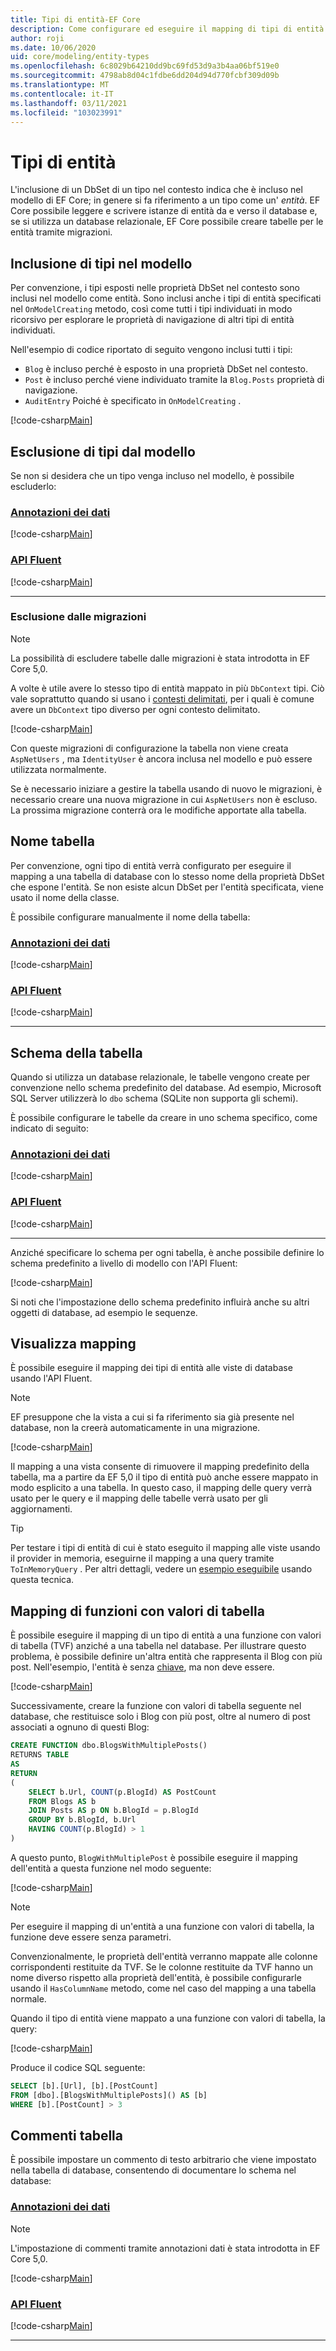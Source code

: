```yaml
---
title: Tipi di entità-EF Core
description: Come configurare ed eseguire il mapping di tipi di entità usando Entity Framework Core
author: roji
ms.date: 10/06/2020
uid: core/modeling/entity-types
ms.openlocfilehash: 6c8029b64210dd9bc69fd53d9a3b4aa06bf519e0
ms.sourcegitcommit: 4798ab8d04c1fdbe6dd204d94d770fcbf309d09b
ms.translationtype: MT
ms.contentlocale: it-IT
ms.lasthandoff: 03/11/2021
ms.locfileid: "103023991"
---
```

# <a name="entity-types"></a>Tipi di entità

L'inclusione di un DbSet di un tipo nel contesto indica che è incluso nel modello di EF Core; in genere si fa riferimento a un tipo come un' *entità*. EF Core possibile leggere e scrivere istanze di entità da e verso il database e, se si utilizza un database relazionale, EF Core possibile creare tabelle per le entità tramite migrazioni.

## <a name="including-types-in-the-model"></a>Inclusione di tipi nel modello

Per convenzione, i tipi esposti nelle proprietà DbSet nel contesto sono inclusi nel modello come entità. Sono inclusi anche i tipi di entità specificati nel `OnModelCreating` metodo, così come tutti i tipi individuati in modo ricorsivo per esplorare le proprietà di navigazione di altri tipi di entità individuati.

Nell'esempio di codice riportato di seguito vengono inclusi tutti i tipi:

* `Blog` è incluso perché è esposto in una proprietà DbSet nel contesto.
* `Post` è incluso perché viene individuato tramite la `Blog.Posts` proprietà di navigazione.
* `AuditEntry` Poiché è specificato in `OnModelCreating` .

[!code-csharp[Main](../../../samples/core/Modeling/Conventions/EntityTypes.cs?name=EntityTypes&highlight=3,7,16)]

## <a name="excluding-types-from-the-model"></a>Esclusione di tipi dal modello

Se non si desidera che un tipo venga incluso nel modello, è possibile escluderlo:

### <a name="data-annotations"></a>[Annotazioni dei dati](#tab/data-annotations)

[!code-csharp[Main](../../../samples/core/Modeling/DataAnnotations/IgnoreType.cs?name=IgnoreType&highlight=1)]

### <a name="fluent-api"></a>[API Fluent](#tab/fluent-api)

[!code-csharp[Main](../../../samples/core/Modeling/FluentAPI/IgnoreType.cs?name=IgnoreType&highlight=3)]

***

### <a name="excluding-from-migrations"></a>Esclusione dalle migrazioni

> [!NOTE]
> La possibilità di escludere tabelle dalle migrazioni è stata introdotta in EF Core 5,0.

A volte è utile avere lo stesso tipo di entità mappato in più `DbContext` tipi. Ciò vale soprattutto quando si usano i [contesti delimitati](https://www.martinfowler.com/bliki/BoundedContext.html), per i quali è comune avere un `DbContext` tipo diverso per ogni contesto delimitato.

[!code-csharp[Main](../../../samples/core/Modeling/FluentAPI/TableExcludeFromMigrations.cs?name=TableExcludeFromMigrations&highlight=4)]

Con queste migrazioni di configurazione la tabella non viene creata `AspNetUsers` , ma `IdentityUser` è ancora inclusa nel modello e può essere utilizzata normalmente.

Se è necessario iniziare a gestire la tabella usando di nuovo le migrazioni, è necessario creare una nuova migrazione in cui `AspNetUsers` non è escluso. La prossima migrazione conterrà ora le modifiche apportate alla tabella.

## <a name="table-name"></a>Nome tabella

Per convenzione, ogni tipo di entità verrà configurato per eseguire il mapping a una tabella di database con lo stesso nome della proprietà DbSet che espone l'entità. Se non esiste alcun DbSet per l'entità specificata, viene usato il nome della classe.

È possibile configurare manualmente il nome della tabella:

### <a name="data-annotations"></a>[Annotazioni dei dati](#tab/data-annotations)

[!code-csharp[Main](../../../samples/core/Modeling/DataAnnotations/TableName.cs?Name=TableName&highlight=1)]

### <a name="fluent-api"></a>[API Fluent](#tab/fluent-api)

[!code-csharp[Main](../../../samples/core/Modeling/FluentAPI/TableName.cs?Name=TableName&highlight=3-4)]

***

## <a name="table-schema"></a>Schema della tabella

Quando si utilizza un database relazionale, le tabelle vengono create per convenzione nello schema predefinito del database. Ad esempio, Microsoft SQL Server utilizzerà lo `dbo` schema (SQLite non supporta gli schemi).

È possibile configurare le tabelle da creare in uno schema specifico, come indicato di seguito:

### <a name="data-annotations"></a>[Annotazioni dei dati](#tab/data-annotations)

[!code-csharp[Main](../../../samples/core/Modeling/DataAnnotations/TableNameAndSchema.cs?name=TableNameAndSchema&highlight=1)]

### <a name="fluent-api"></a>[API Fluent](#tab/fluent-api)

[!code-csharp[Main](../../../samples/core/Modeling/FluentAPI/TableNameAndSchema.cs?name=TableNameAndSchema&highlight=3-4)]

***

Anziché specificare lo schema per ogni tabella, è anche possibile definire lo schema predefinito a livello di modello con l'API Fluent:

[!code-csharp[Main](../../../samples/core/Modeling/FluentAPI/DefaultSchema.cs?name=DefaultSchema&highlight=3)]

Si noti che l'impostazione dello schema predefinito influirà anche su altri oggetti di database, ad esempio le sequenze.

## <a name="view-mapping"></a>Visualizza mapping

È possibile eseguire il mapping dei tipi di entità alle viste di database usando l'API Fluent.

> [!Note]
> EF presuppone che la vista a cui si fa riferimento sia già presente nel database, non la creerà automaticamente in una migrazione.

[!code-csharp[Main](../../../samples/core/Modeling/FluentAPI/ViewNameAndSchema.cs?name=ViewNameAndSchema&highlight=1)]

 Il mapping a una vista consente di rimuovere il mapping predefinito della tabella, ma a partire da EF 5,0 il tipo di entità può anche essere mappato in modo esplicito a una tabella. In questo caso, il mapping delle query verrà usato per le query e il mapping delle tabelle verrà usato per gli aggiornamenti.

> [!TIP]
> Per testare i tipi di entità di cui è stato eseguito il mapping alle viste usando il provider in memoria, eseguirne il mapping a una query tramite `ToInMemoryQuery` . Per altri dettagli, vedere un [esempio eseguibile](https://github.com/dotnet/EntityFramework.Docs/tree/main/samples/core/Miscellaneous/Testing/ItemsWebApi/) usando questa tecnica.

## <a name="table-valued-function-mapping"></a>Mapping di funzioni con valori di tabella

È possibile eseguire il mapping di un tipo di entità a una funzione con valori di tabella (TVF) anziché a una tabella nel database. Per illustrare questo problema, è possibile definire un'altra entità che rappresenta il Blog con più post. Nell'esempio, l'entità è senza [chiave](xref:core/modeling/keyless-entity-types), ma non deve essere.

[!code-csharp[Main](../../../samples/core/Modeling/Conventions/EntityTypes.cs#BlogWithMultiplePostsEntity)]

Successivamente, creare la funzione con valori di tabella seguente nel database, che restituisce solo i Blog con più post, oltre al numero di post associati a ognuno di questi Blog:

```sql
CREATE FUNCTION dbo.BlogsWithMultiplePosts()
RETURNS TABLE
AS
RETURN
(
    SELECT b.Url, COUNT(p.BlogId) AS PostCount
    FROM Blogs AS b
    JOIN Posts AS p ON b.BlogId = p.BlogId
    GROUP BY b.BlogId, b.Url
    HAVING COUNT(p.BlogId) > 1
)
```

A questo punto, `BlogWithMultiplePost` è possibile eseguire il mapping dell'entità a questa funzione nel modo seguente:

[!code-csharp[Main](../../../samples/core/Modeling/Conventions/EntityTypes.cs#QueryableFunctionConfigurationToFunction)]

> [!NOTE]
> Per eseguire il mapping di un'entità a una funzione con valori di tabella, la funzione deve essere senza parametri.

Convenzionalmente, le proprietà dell'entità verranno mappate alle colonne corrispondenti restituite da TVF. Se le colonne restituite da TVF hanno un nome diverso rispetto alla proprietà dell'entità, è possibile configurarle usando il `HasColumnName` metodo, come nel caso del mapping a una tabella normale.

Quando il tipo di entità viene mappato a una funzione con valori di tabella, la query:

[!code-csharp[Main](../../../samples/core/Modeling/Conventions/Program.cs#ToFunctionQuery)]

Produce il codice SQL seguente:

```sql
SELECT [b].[Url], [b].[PostCount]
FROM [dbo].[BlogsWithMultiplePosts]() AS [b]
WHERE [b].[PostCount] > 3
```

## <a name="table-comments"></a>Commenti tabella

È possibile impostare un commento di testo arbitrario che viene impostato nella tabella di database, consentendo di documentare lo schema nel database:

### <a name="data-annotations"></a>[Annotazioni dei dati](#tab/data-annotations)

> [!NOTE]
> L'impostazione di commenti tramite annotazioni dati è stata introdotta in EF Core 5,0.

[!code-csharp[Main](../../../samples/core/Modeling/DataAnnotations/TableComment.cs?name=TableComment&highlight=1)]

### <a name="fluent-api"></a>[API Fluent](#tab/fluent-api)

[!code-csharp[Main](../../../samples/core/Modeling/FluentAPI/TableComment.cs?name=TableComment&highlight=4)]

***
